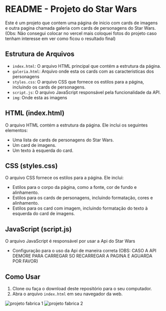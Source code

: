 # README - Projeto do Star Wars

Este é um projeto que contem uma página de inicio com cards de imagens e outra pagina chamada galeria com cards de personagens do Star Wars. 
(Obs: Não consegui colocar no vercel mais coloquei fotos do projeto caso tenham interesse em ver como ficou o resultado final)

## Estrutura de Arquivos

- `index.html`: O arquivo HTML principal que contém a estrutura da página.
- `galeria.html`: Arquivo onde esta os cards com as caracteristicas dos personagens
- `styles.css`: O arquivo CSS que fornece os estilos para a página, incluindo os cards de personagens.
- `script.js`: O arquivo JavaScript responsável pela funcionalidade da API.
- `img`: Onde esta as imagens

## HTML (index.html)

O arquivo HTML contém a estrutura da página. Ele inclui os seguintes elementos:

- Uma lista de cards de personagens do Star Wars.
- Um card de imagens.
- Um texto à esquerda do card.

## CSS (styles.css)

O arquivo CSS fornece os estilos para a página. Ele inclui:

- Estilos para o corpo da página, como a fonte, cor de fundo e alinhamento.
- Estilos para os cards de personagens, incluindo formatação, cores e alinhamento.
- Estilos para os card com imagem, incluindo formatação do texto à esquerda do card de imagens.

## JavaScript (script.js)

O arquivo JavaScript é responsável por usar a Api do Star Wars

- Configuração para o uso da Api de maneira correta (OBS: CASO A API DEMORE PARA CARREGAR SO RECARREGAR A PAGINA E AGUARDA POR FAVOR)
## Como Usar

1. Clone ou faça o download deste repositório para o seu computador.
2. Abra o arquivo `index.html` em seu navegador da web.

![projeto fabrica 1](https://github.com/duduveras/workshop-frontend-2023.2./assets/126736702/1a12c937-782c-4e91-8d16-6ea4a76b2921)
![projeto fabrica 2](https://github.com/duduveras/workshop-frontend-2023.2./assets/126736702/1208d8e5-6d8c-4b02-b8fc-d9ae98a0a0a6)


